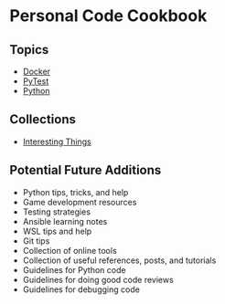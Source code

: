 # Personal Code Cookbook

## Topics

* [Docker](docker)
* [PyTest](pytest)
* [Python](python)

## Collections

* [Interesting Things](interesting-things)

## Potential Future Additions

* Python tips, tricks, and help
* Game development resources
* Testing strategies
* Ansible learning notes
* WSL tips and help
* Git tips
* Collection of online tools
* Collection of useful references, posts, and tutorials
* Guidelines for Python code
* Guidelines for doing good code reviews
* Guidelines for debugging code
